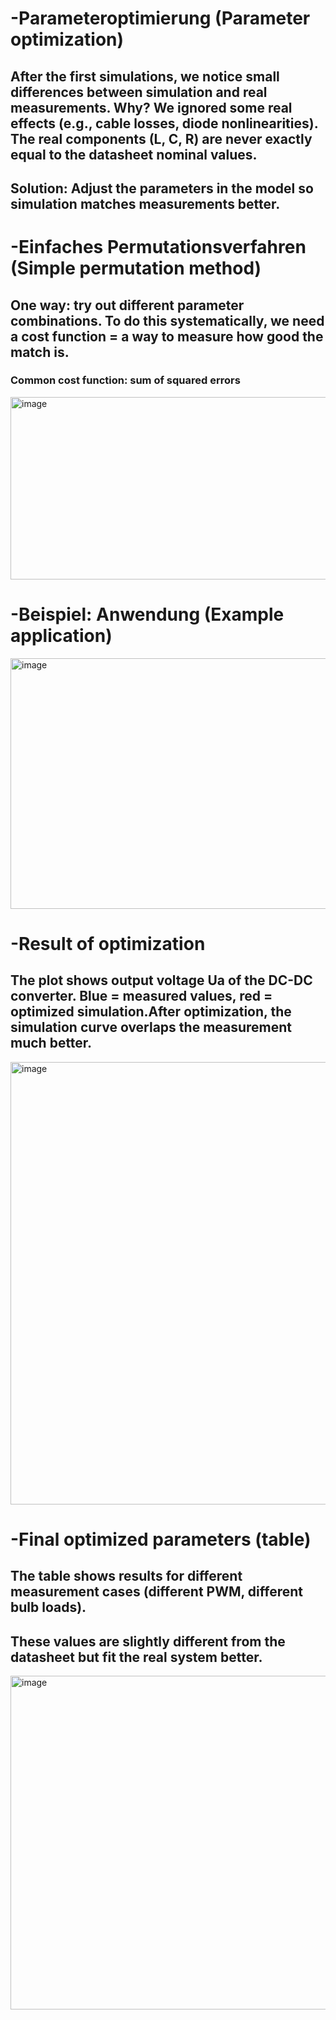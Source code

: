 # -Parameteroptimierung (Parameter optimization)
## After the first simulations, we notice small differences between simulation and real measurements. Why? We ignored some real effects (e.g., cable losses, diode nonlinearities). The real components (L, C, R) are never exactly equal to the datasheet nominal values.
## Solution: Adjust the parameters in the model so simulation matches measurements better.

# -Einfaches Permutationsverfahren (Simple permutation method)
## One way: try out different parameter combinations. To do this systematically, we need a cost function = a way to measure how good the match is.
### Common cost function: sum of squared errors

<img width="702" height="292" alt="image" src="https://github.com/user-attachments/assets/b6c98c27-2b66-4fff-9179-d7dcf454f234" />

# -Beispiel: Anwendung (Example application)

<img width="639" height="401" alt="image" src="https://github.com/user-attachments/assets/0d82fd91-e004-4cd0-a792-1061146ac706" />

# -Result of optimization
## The plot shows output voltage Ua of the DC-DC converter. Blue = measured values, red = optimized simulation.After optimization, the simulation curve overlaps the measurement much better.

<img width="1287" height="708" alt="image" src="https://github.com/user-attachments/assets/edb7de32-fedc-4f51-a186-07f74dcf7729" />

# -Final optimized parameters (table)

## The table shows results for different measurement cases (different PWM, different bulb loads).
## These values are slightly different from the datasheet but fit the real system better.
<img width="1287" height="534" alt="image" src="https://github.com/user-attachments/assets/070f7845-3fa3-4da4-8a6b-f9453e75d964" />
